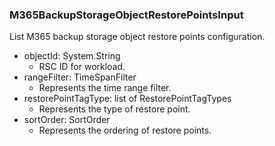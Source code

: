 ### M365BackupStorageObjectRestorePointsInput
List M365 backup storage object restore points configuration.

- objectId: System.String
  - RSC ID for workload.
- rangeFilter: TimeSpanFilter
  - Represents the time range filter.
- restorePointTagType: list of RestorePointTagTypes
  - Represents the type of restore point.
- sortOrder: SortOrder
  - Represents the ordering of restore points.
